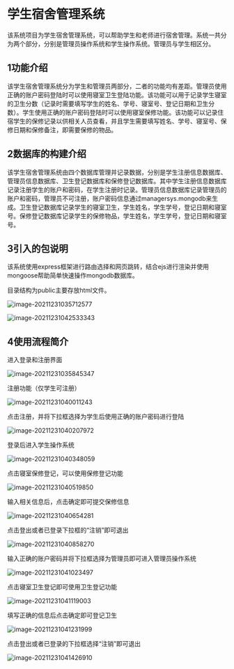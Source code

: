 # 学生宿舍管理系统

该系统项目为学生宿舍管理系统，可以帮助学生和老师进行宿舍管理。系统一共分为两个部分，分别是管理员操作系统和学生操作系统。管理员与学生相区分。

## 1功能介绍

该学生宿舍管理系统分为学生和管理员两部分，二者的功能均有差距。管理员使用正确的账户密码登陆时可以使用寝室卫生登陆功能。该功能可以用于记录学生寝室的卫生分数（记录时需要填写学生的姓名、学号、寝室号、登记日期和卫生分数）。学生使用正确的账户密码登陆时可以使用寝室保修功能。该功能可以记录住宿学生的保修记录以供相关人员查看，并且学生需要填写姓名、学号、寝室号、保修日期和保修备注，即需要保修的物品。

## 2数据库的构建介绍

该学生宿舍管理系统由四个数据库管理并记录数据，分别是学生注册信息数据库、管理员信息数据库、卫生登记数据库和保修登记数据库。其中学生注册信息数据库记录注册学生的账户和密码，在学生注册时记录。管理员信息数据库记录管理员的账户和密码，管理员不可注册，账户密码信息通过managersys.mongodb来生成。卫生登记数据库记录学生的寝室卫生，学生姓名，学生学号，登记日期和寝室号。保修登记数据库记录学生的保修物品，学生姓名，学生学号，登记日期和寝室号。

## 3引入的包说明

该系统使用express框架进行路由选择和网页跳转，结合ejs进行渲染并使用mongoose帮助简单快速操作mongodb数据库。

目录结构为public主要存放html文件。

![image-20211231035712577](image-20211231035712577.png)

![image-20211231042533343](image-20211231042533343.png)

## 4使用流程简介

进入登录和注册界面

![image-20211231035845347](image-20211231035845347.png)

注册功能（仅学生可注册）

![image-20211231040011243](image-20211231040011243.png)

点击注册，并将下拉框选择为学生后使用正确的账户密码进行登陆

![image-20211231040207972](image-20211231040207972.png)

登录后进入学生操作系统

![image-20211231040348059](image-20211231040348059.png)

点击寝室保修登记，可以使用保修登记功能

![image-20211231040519850](image-20211231040519850.png)

输入相关信息后，点击确定即可提交保修信息

![image-20211231040654281](image-20211231040654281.png)

点击登出或者已登录下拉框的“注销”即可退出

![image-20211231040858270](image-20211231040858270.png)

输入正确的账户密码并将下拉框选择为管理员即可进入管理员操作系统

![image-20211231041023497](image-20211231041023497.png)

点击寝室卫生登记即可使用卫生登记功能

![image-20211231041119003](image-20211231041119003.png)

填写正确的信息后点击确定即可登记卫生

![image-20211231041231999](image-20211231041231999.png)

点击登出或者已登录的下拉框选择“注销”即可退出

![image-20211231041426910](image-20211231041426910.png)

